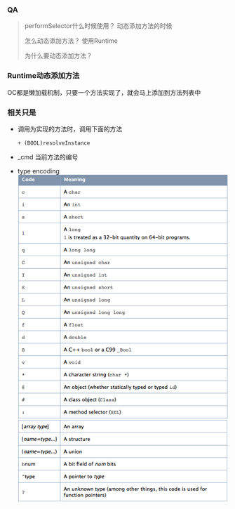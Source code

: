 ### QA

> performSelector什么时候使用？ 动态添加方法的时候
> 
> 怎么动态添加方法？ 使用Runtime
> 
> 为什么要动态添加方法？

### Runtime动态添加方法

OC都是懒加载机制，只要一个方法实现了，就会马上添加到方法列表中

### 相关只是

* 调用为实现的方法时，调用下面的方法

  ```
  + (BOOL)resolveInstance
  ```

* \_cmd
  当前方法的编号

* type encoding
  ![](/assets/Snip20161020_4.png)
  ![](/assets/Snip20161020_5.png)


